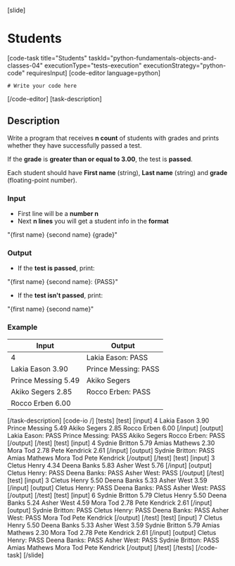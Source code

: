 [slide]
# Students
[code-task title="Students" taskId="python-fundamentals-objects-and-classes-04" executionType="tests-execution" executionStrategy="python-code" requiresInput]
[code-editor language=python]
```
# Write your code here
```
[/code-editor]
[task-description]
## Description
Write a program that receives **n count** of students with grades and prints whether they have successfully passed a test.

If the **grade** is **greater than or equal to 3.00**, the test is **passed**.

Each student should have **First name** (string), **Last name** (string) and **grade** (floating-point number).

### Input
- First line will be a **number n**
- Next **n lines** you will get a student info in the **format** 

"\{first name\} \{second name\} \{grade\}"

### Output
- If the **test is passed**, print:

"\{first name\} \{second name\}: \{PASS\}"

- If the **test isn't passed**, print:

"\{first name\} \{second name\}"

### Example
| **Input** | **Output** |
| --- | --- |
| 4 | Lakia Eason: PASS |
| Lakia Eason 3.90 | Prince Messing: PASS |
| Prince Messing 5.49 | Akiko Segers |
| Akiko Segers 2.85 | Rocco Erben: PASS |
| Rocco Erben 6.00 | |

[/task-description]
[code-io /]
[tests]
[test]
[input]
4
Lakia Eason 3.90
Prince Messing 5.49
Akiko Segers 2.85
Rocco Erben 6.00
[/input]
[output]
Lakia Eason: PASS
Prince Messing: PASS
Akiko Segers
Rocco Erben: PASS
[/output]
[/test]
[test]
[input]
4
Sydnie Britton 5.79
Amias Mathews 2.30
Mora Tod 2.78
Pete Kendrick 2.61
[/input]
[output]
Sydnie Britton: PASS
Amias Mathews
Mora Tod
Pete Kendrick
[/output]
[/test]
[test]
[input]
3
Cletus Henry 4.34
Deena Banks 5.83
Asher West 5.76
[/input]
[output]
Cletus Henry: PASS
Deena Banks: PASS
Asher West: PASS
[/output]
[/test]
[test]
[input]
3
Cletus Henry 5.50
Deena Banks 5.33
Asher West 3.59
[/input]
[output]
Cletus Henry: PASS
Deena Banks: PASS
Asher West: PASS
[/output]
[/test]
[test]
[input]
6
Sydnie Britton 5.79
Cletus Henry 5.50
Deena Banks 5.24
Asher West 4.59
Mora Tod 2.78
Pete Kendrick 2.61
[/input]
[output]
Sydnie Britton: PASS
Cletus Henry: PASS
Deena Banks: PASS
Asher West: PASS
Mora Tod
Pete Kendrick
[/output]
[/test]
[test]
[input]
7
Cletus Henry 5.50
Deena Banks 5.33
Asher West 3.59
Sydnie Britton 5.79
Amias Mathews 2.30
Mora Tod 2.78
Pete Kendrick 2.61
[/input]
[output]
Cletus Henry: PASS
Deena Banks: PASS
Asher West: PASS
Sydnie Britton: PASS
Amias Mathews
Mora Tod
Pete Kendrick
[/output]
[/test]
[/tests]
[/code-task]
[/slide]